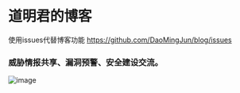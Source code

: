 # 道明君的博客
使用issues代替博客功能
https://github.com/DaoMingJun/blog/issues

### 威胁情报共享、漏洞预警、安全建设交流。
![image](https://user-images.githubusercontent.com/40303313/47423623-1b7e0c80-d7b8-11e8-8f2a-a7bb3f4ff1ba.png)
